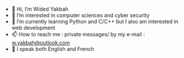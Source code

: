 - 👋 Hi, I’m Wided Yakbah
- 👀 I’m interested in computer sciences and cyber security
- 🌱 I’m currently learning Python and C/C++ but I also am interested in web development
- 📫 How to reach me : private messages/ by my e-mail : w.yakbah@outlook.com
- 🎈 I speak both English and French

<!---
w-yakbah/w-yakbah is a ✨ special ✨ repository because its `README.md` (this file) appears on your GitHub profile.
You can click the Preview link to take a look at your changes.
--->
